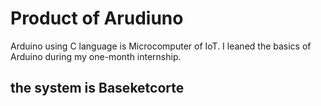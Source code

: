 # Product of Arudiuno
Arduino using C language is Microcomputer of IoT.
I leaned the basics of Arduino during my one-month internship.
## the system is Baseketcorte
